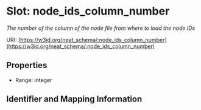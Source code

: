 # Slot: node_ids_column_number
_The number of the column of the node file from where to load the node IDs_


URI: [https://w3id.org/neat_schema/:node_ids_column_number](https://w3id.org/neat_schema/:node_ids_column_number)



<!-- no inheritance hierarchy -->


## Properties

 * Range: integer



## Identifier and Mapping Information





